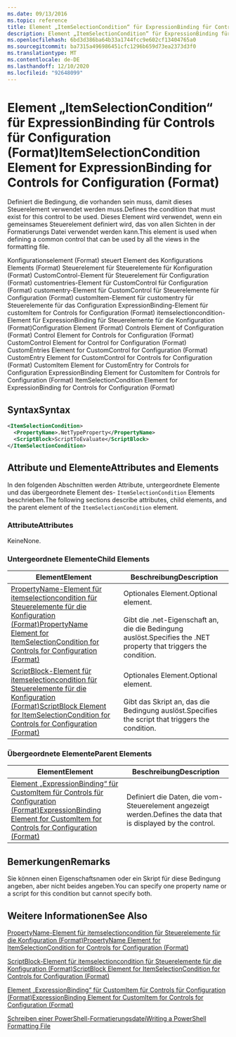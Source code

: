 ```yaml
---
ms.date: 09/13/2016
ms.topic: reference
title: Element „ItemSelectionCondition“ für ExpressionBinding für Controls für Configuration (Format)
description: Element „ItemSelectionCondition“ für ExpressionBinding für Controls für Configuration (Format)
ms.openlocfilehash: 6bd3d386ba64b33a1744fcc9e602cf13404765a0
ms.sourcegitcommit: ba7315a496986451cfc1296b659d73ea2373d3f0
ms.translationtype: MT
ms.contentlocale: de-DE
ms.lasthandoff: 12/10/2020
ms.locfileid: "92648099"
---
```

# <a name="itemselectioncondition-element-for-expressionbinding-for-controls-for-configuration-format"></a><span data-ttu-id="49c03-103">Element „ItemSelectionCondition“ für ExpressionBinding für Controls für Configuration (Format)</span><span class="sxs-lookup"><span data-stu-id="49c03-103">ItemSelectionCondition Element for ExpressionBinding for Controls for Configuration (Format)</span></span>

<span data-ttu-id="49c03-104">Definiert die Bedingung, die vorhanden sein muss, damit dieses Steuerelement verwendet werden muss.</span><span class="sxs-lookup"><span data-stu-id="49c03-104">Defines the condition that must exist for this control to be used.</span></span> <span data-ttu-id="49c03-105">Dieses Element wird verwendet, wenn ein gemeinsames Steuerelement definiert wird, das von allen Sichten in der Formatierungs Datei verwendet werden kann.</span><span class="sxs-lookup"><span data-stu-id="49c03-105">This element is used when defining a common control that can be used by all the views in the formatting file.</span></span>

<span data-ttu-id="49c03-106">Konfigurationselement (Format) steuert Element des Konfigurations Elements (Format) Steuerelement für Steuerelemente für Konfiguration (Format) CustomControl-Element für Steuerelement für Configuration (Format) customentries-Element für CustomControl für Configuration (Format) customentry-Element für CustomControl für Steuerelemente für Configuration (Format) customItem-Element für customentry für Steuerelemente für das Configuration ExpressionBinding-Element für customItem for Controls for Configuration (Format) itemselectioncondition-Element für ExpressionBinding für Steuerelemente für die Konfiguration (Format)</span><span class="sxs-lookup"><span data-stu-id="49c03-106">Configuration Element (Format) Controls Element of Configuration (Format) Control Element for Controls for Configuration (Format) CustomControl Element for Control for Configuration (Format) CustomEntries Element for CustomControl for Configuration (Format) CustomEntry Element for CustomControl for Controls for Configuration (Format) CustomItem Element for CustomEntry for Controls for Configuration ExpressionBinding Element for CustomItem for Controls for Configuration (Format) ItemSelectionCondition Element for ExpressionBinding for Controls for Configuration (Format)</span></span>

## <a name="syntax"></a><span data-ttu-id="49c03-107">Syntax</span><span class="sxs-lookup"><span data-stu-id="49c03-107">Syntax</span></span>

```xml
<ItemSelectionCondition>
  <PropertyName>.NetTypeProperty</PropertyName>
  <ScriptBlock>ScriptToEvaluate</ScriptBlock>
</ItemSelectionCondition>
```

## <a name="attributes-and-elements"></a><span data-ttu-id="49c03-108">Attribute und Elemente</span><span class="sxs-lookup"><span data-stu-id="49c03-108">Attributes and Elements</span></span>

<span data-ttu-id="49c03-109">In den folgenden Abschnitten werden Attribute, untergeordnete Elemente und das übergeordnete Element des- `ItemSelectionCondition` Elements beschrieben.</span><span class="sxs-lookup"><span data-stu-id="49c03-109">The following sections describe attributes, child elements, and the parent element of the `ItemSelectionCondition` element.</span></span>

### <a name="attributes"></a><span data-ttu-id="49c03-110">Attribute</span><span class="sxs-lookup"><span data-stu-id="49c03-110">Attributes</span></span>

<span data-ttu-id="49c03-111">Keine</span><span class="sxs-lookup"><span data-stu-id="49c03-111">None.</span></span>

### <a name="child-elements"></a><span data-ttu-id="49c03-112">Untergeordnete Elemente</span><span class="sxs-lookup"><span data-stu-id="49c03-112">Child Elements</span></span>

|<span data-ttu-id="49c03-113">Element</span><span class="sxs-lookup"><span data-stu-id="49c03-113">Element</span></span>|<span data-ttu-id="49c03-114">Beschreibung</span><span class="sxs-lookup"><span data-stu-id="49c03-114">Description</span></span>|
|-------------|-----------------|
|[<span data-ttu-id="49c03-115">PropertyName-Element für itemselectioncondition für Steuerelemente für die Konfiguration (Format)</span><span class="sxs-lookup"><span data-stu-id="49c03-115">PropertyName Element for ItemSelectionCondition for Controls for Configuration (Format)</span></span>](./propertyname-element-for-itemseclectioncondition-for-controls-for-configuration-format.md)|<span data-ttu-id="49c03-116">Optionales Element.</span><span class="sxs-lookup"><span data-stu-id="49c03-116">Optional element.</span></span><br /><br /> <span data-ttu-id="49c03-117">Gibt die .net-Eigenschaft an, die die Bedingung auslöst.</span><span class="sxs-lookup"><span data-stu-id="49c03-117">Specifies the .NET property that triggers the condition.</span></span>|
|[<span data-ttu-id="49c03-118">ScriptBlock-Element für itemselectioncondition für Steuerelemente für die Konfiguration (Format)</span><span class="sxs-lookup"><span data-stu-id="49c03-118">ScriptBlock Element for ItemSelectionCondition for Controls for Configuration (Format)</span></span>](./scriptblock-element-for-itemseclectioncondition-for-controls-for-configuration-format.md)|<span data-ttu-id="49c03-119">Optionales Element.</span><span class="sxs-lookup"><span data-stu-id="49c03-119">Optional element.</span></span><br /><br /> <span data-ttu-id="49c03-120">Gibt das Skript an, das die Bedingung auslöst.</span><span class="sxs-lookup"><span data-stu-id="49c03-120">Specifies the script that triggers the condition.</span></span>|

### <a name="parent-elements"></a><span data-ttu-id="49c03-121">Übergeordnete Elemente</span><span class="sxs-lookup"><span data-stu-id="49c03-121">Parent Elements</span></span>

|<span data-ttu-id="49c03-122">Element</span><span class="sxs-lookup"><span data-stu-id="49c03-122">Element</span></span>|<span data-ttu-id="49c03-123">Beschreibung</span><span class="sxs-lookup"><span data-stu-id="49c03-123">Description</span></span>|
|-------------|-----------------|
|[<span data-ttu-id="49c03-124">Element „ExpressionBinding“ für CustomItem für Controls für Configuration (Format)</span><span class="sxs-lookup"><span data-stu-id="49c03-124">ExpressionBinding Element for CustomItem for Controls for Configuration (Format)</span></span>](./expressionbinding-element-for-customitem-for-controls-for-configuration-format.md)|<span data-ttu-id="49c03-125">Definiert die Daten, die vom-Steuerelement angezeigt werden.</span><span class="sxs-lookup"><span data-stu-id="49c03-125">Defines the data that is displayed by the control.</span></span>|

## <a name="remarks"></a><span data-ttu-id="49c03-126">Bemerkungen</span><span class="sxs-lookup"><span data-stu-id="49c03-126">Remarks</span></span>

<span data-ttu-id="49c03-127">Sie können einen Eigenschaftsnamen oder ein Skript für diese Bedingung angeben, aber nicht beides angeben.</span><span class="sxs-lookup"><span data-stu-id="49c03-127">You can specify one property name or a script for this condition but cannot specify both.</span></span>

## <a name="see-also"></a><span data-ttu-id="49c03-128">Weitere Informationen</span><span class="sxs-lookup"><span data-stu-id="49c03-128">See Also</span></span>

[<span data-ttu-id="49c03-129">PropertyName-Element für itemselectioncondition für Steuerelemente für die Konfiguration (Format)</span><span class="sxs-lookup"><span data-stu-id="49c03-129">PropertyName Element for ItemSelectionCondition for Controls for Configuration (Format)</span></span>](./propertyname-element-for-itemseclectioncondition-for-controls-for-configuration-format.md)

[<span data-ttu-id="49c03-130">ScriptBlock-Element für itemselectioncondition für Steuerelemente für die Konfiguration (Format)</span><span class="sxs-lookup"><span data-stu-id="49c03-130">ScriptBlock Element for ItemSelectionCondition for Controls for Configuration (Format)</span></span>](./scriptblock-element-for-itemseclectioncondition-for-controls-for-configuration-format.md)

[<span data-ttu-id="49c03-131">Element „ExpressionBinding“ für CustomItem für Controls für Configuration (Format)</span><span class="sxs-lookup"><span data-stu-id="49c03-131">ExpressionBinding Element for CustomItem for Controls for Configuration (Format)</span></span>](./expressionbinding-element-for-customitem-for-controls-for-configuration-format.md)

[<span data-ttu-id="49c03-132">Schreiben einer PowerShell-Formatierungsdatei</span><span class="sxs-lookup"><span data-stu-id="49c03-132">Writing a PowerShell Formatting File</span></span>](./writing-a-powershell-formatting-file.md)
